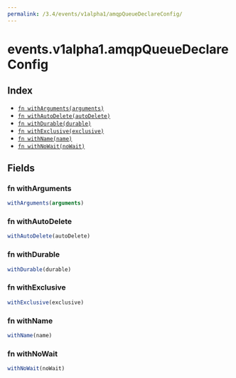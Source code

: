 ```yaml
---
permalink: /3.4/events/v1alpha1/amqpQueueDeclareConfig/
---
```


# events.v1alpha1.amqpQueueDeclareConfig



## Index

* [`fn withArguments(arguments)`](#fn-witharguments)
* [`fn withAutoDelete(autoDelete)`](#fn-withautodelete)
* [`fn withDurable(durable)`](#fn-withdurable)
* [`fn withExclusive(exclusive)`](#fn-withexclusive)
* [`fn withName(name)`](#fn-withname)
* [`fn withNoWait(noWait)`](#fn-withnowait)

## Fields

### fn withArguments

```ts
withArguments(arguments)
```



### fn withAutoDelete

```ts
withAutoDelete(autoDelete)
```



### fn withDurable

```ts
withDurable(durable)
```



### fn withExclusive

```ts
withExclusive(exclusive)
```



### fn withName

```ts
withName(name)
```



### fn withNoWait

```ts
withNoWait(noWait)
```

